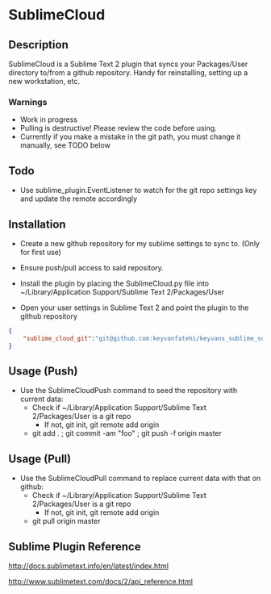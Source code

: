 
SublimeCloud
=============

## Description

SublimeCloud is a Sublime Text 2 plugin that syncs your Packages/User directory to/from a github repository. Handy for reinstalling, setting up a new workstation, etc.

### Warnings
* Work in progress
* Pulling is destructive! Please review the code before using.
* Currently if you make a mistake in the git path, you must change it manually, see TODO below

## Todo
* Use sublime_plugin.EventListener to watch for the git repo settings key and update the remote accordingly

## Installation

* Create a new github repository for my sublime settings to sync to. (Only for first use)

* Ensure push/pull access to said repository.

* Install the plugin by placing the SublimeCloud.py file into ~/Library/Application Support/Sublime Text 2/Packages/User

* Open your user settings in Sublime Text 2 and point the plugin to the github repository

```json
{
    "sublime_cloud_git":"git@github.com:keyvanfatehi/keyvans_sublime_settings.git"
}
```

## Usage (Push)

* Use the SublimeCloudPush command to seed the repository with current data:
  - Check if ~/Library/Application Support/Sublime Text 2/Packages/User is a git repo
    - If not, git init, git remote add origin <repo>
  - git add . ; git commit -am "foo" ; git push -f origin master

## Usage (Pull)

* Use the SublimeCloudPull command to replace current data with that on github:
  - Check if ~/Library/Application Support/Sublime Text 2/Packages/User is a git repo
    - If not, git init, git remote add origin <repo>
  - git pull origin master

## Sublime Plugin Reference 

http://docs.sublimetext.info/en/latest/index.html

http://www.sublimetext.com/docs/2/api_reference.html
